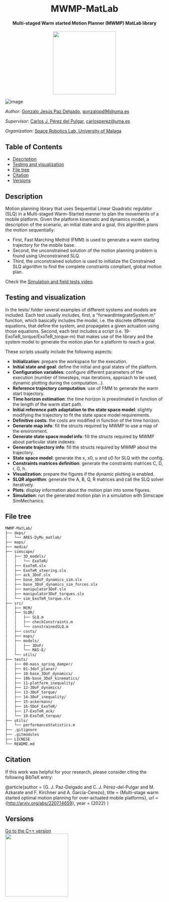   <h1 align="center">MWMP-MatLab</h1>
  <h4 align="center">Multi-staged Warm started Motion Planner (MWMP) MatLab library</h4>
  
<p align="center">
  <img src="https://user-images.githubusercontent.com/37618448/177983996-1da1c67d-8037-4b8b-8187-737a8adeee1d.png" width="200">
</p>

![image](https://user-images.githubusercontent.com/37618448/177952812-e9e866cc-04f3-4659-b53b-97cf3950598f.png)


*Author*: [Gonzalo Jesús Paz Delgado](https://github.com/gonzalopd96), gonzalopd96@uma.es

*Supervisor*: [Carlos J. Pérez del Pulgar](https://github.com/carlibiri), carlosperez@uma.es

*Organization*: [Space Robotics Lab, University of Malaga](https://www.uma.es/space-robotics)

## Table of Contents
  * [Description](#description)
  * [Testing and visualization](#testing-and-visualization)
  * [File tree](#file-tree)
  * [Citation](#citation)
  * [Versions](#versions)


## Description

Motion planning library that uses Sequential Linear Quadratic regulator (SLQ) in a Multi-staged Warm-Started manner to plan the movements of a mobile platform. Given the platform kinematic and dynamics model, a description of the scenario, an initial state and a goal, this algorithm plans the motion sequentially:
  - First, Fast Marching Methid (FMM) is used to generate a warm starting trajectory for the mobile base.
  - Second, the unconstrained solution of the motion planning problem is found using Unconstrained SLQ.
  - Third, the unconstrained solution is used to initialize the Constrained SLQ algorithm to find the complete constraints compliant, global motion plan.

Check the [Simulation and field tests video](https://youtu.be/xDFv4Ho4KZs).

  
## Testing and visualization

In the tests/ folder several examples of different systems and models are included. Each test usually includes, first, a "forwardIntegrateSystem.m" function, which basically includes the model, i.e. the discrete differential equations, that define the system, and propagates a given actuation using those equations. Second, each test includes a script (i.e. 19-ExoTeR_torque/ExoTeR_torque-m) that makes use of the library and the system model to generate the motion plan for a platform to reach a goal.

These scripts usually include the following aspects:
- **Initialization**: prepare the workspace for the execution.
- **Initial state and goal**: define the initial and goal states of the platform.
- **Configuration variables**: configure different parameters of the execution (number of timesteps, max iterations, approach to be used, dynamic plotting during the computation...). 
- **Reference trajectory computation**: use of FMM to generate the warm start trajectory.
- **Time horizon estimation**: the time horizon is preestimated in function of the length of the warm start path.
- **Initial reference path adaptation to the state space model**: slightly modifying the trajectory to fit the state space model requirements.
- **Definitive costs**: the costs are modified in function of the time horizon.
- **Generate map info**: fill the structs required by MWMP to use a map of the environment.
- **Generate state space model info**: fill the structs required by MWMP about particular state indexes.
- **Generate trajectory info**: fill the structs required by MWMP about the trajectory.
- **State space model**: generate the x, x0, u and u0 for SLQ with the config.
- **Constraints matrices definition**: generate the constraints matrices C, D, r, G, h.
- **Visualization**: prepare the figures if the dynamic plotting is enabled.
- **SLQR algorithm**: generate the A, B, Q, R matrices and call the SLQ solver iteratively.
- **Plots**: display information about the motion plan into some figures.
- **Simulation**: run the generated motion plan in a simulation with Simscape SimMechanics.
  
## File tree
```bash
MWMP-MatLab/
├── deps/
│   └── ARES-DyMu_matlab/
├── maps/
├── media/
├── simscape/
│   ├── 3D_models/
│   │   └── ExoTeR/
│   ├── ExoTeR.slx
│   ├── ExoTeR_steering.slx
│   ├── ack_3DoF.slx
│   ├── base_3DoF_dynamics_sim.slx
│   ├── base_3DoF_dynamics_sim_forces.slx
│   ├── manipulator3DoF.slx
│   ├── manipulator3DoF_torques.slx
│   └── sim_ExoTeR_torque.slx
├── src/
│   ├── MCM/
│   ├── SLQR/
│   │   ├── SLQ.m
│   │   ├── checkConstraints.m
│   │   └── constrainedSLQ.m
│   ├── costs/
│   ├── maps/
│   ├── models/
│   │   ├── 3DoF/
│   │   └── MA5-E/
│   └── utils/
├── tests/
│   ├── 00-mass_spring_damper/
│   ├── 01-3dof_planar/
│   ├── 10-base_3DoF_dynamics/
│   ├── 10b-base_3DoF_kinematics/
│   ├── 11-platform_inequality/
│   ├── 12-3DoF_dynamics/
│   ├── 13-3DoF_torque/
│   ├── 14-3DoF_inequality/
│   ├── 15-ackermann/
│   ├── 16-5DoF_ExoTeR/
│   ├── 17-ExoTeR_ack/
│   └── 19-ExoTeR_torque/
├── utils/
│   └── performanceStatistics.m
├── .gitignore
├── .gitmodules
├── LICNESE
└── README.md
```

## Citation

If this work was helpful for your research, please consider citing the following BibTeX entry:

@article{author = {G. J. Paz-Delgado and C. J. Pérez-del-Pulgar and M. Azkarate and F. Kirchner and A. García-Cerezo},
   title = {Multi-stage warm started optimal motion planning for over-actuated mobile platforms},
   url = {http://arxiv.org/abs/2207.14659},
   year = {2022}
}


## Versions

[Go to the C++ version](https://github.com/spaceuma/MWMP-Cpp)               
[<img src="https://user-images.githubusercontent.com/37618448/177987095-dc7dba1f-7879-4f9e-a723-b7c4c3780e14.png" width="200">
](https://github.com/spaceuma/MWMP-Cpp)
